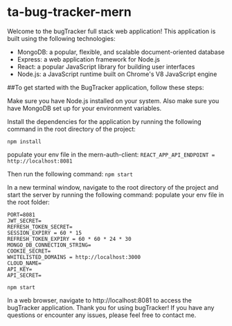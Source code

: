 # ta-bug-tracker-mern

Welcome to the bugTracker full stack web application! This application is built using the following technologies:

* MongoDB: a popular, flexible, and scalable document-oriented database
* Express: a web application framework for Node.js
* React: a popular JavaScript library for building user interfaces
* Node.js: a JavaScript runtime built on Chrome's V8 JavaScript engine

##To get started with the BugTracker application, follow these steps:

Make sure you have Node.js installed on your system.
Also make sure you have MongoDB set up for your environment variables.

Install the dependencies for the application by running the following command in the root directory of the project:

```npm install```

populate your env file in the mern-auth-client:
```REACT_APP_API_ENDPOINT = http://localhost:8081```

Then run the following command:
```npm start```

In a new terminal window, navigate to the root directory of the project and start the server by running the following command:
populate your env file in the root folder:
```
PORT=8081
JWT_SECRET=
REFRESH_TOKEN_SECRET=
SESSION_EXPIRY = 60 * 15
REFRESH_TOKEN_EXPIRY = 60 * 60 * 24 * 30
MONGO_DB_CONNECTION_STRING=
COOKIE_SECRET=
WHITELISTED_DOMAINS = http://localhost:3000
CLOUD_NAME=
API_KEY=
API_SECRET=

npm start
```

In a web browser, navigate to http://localhost:8081 to access the bugTracker application.
Thank you for using bugTracker! If you have any questions or encounter any issues, please feel free to contact me.
